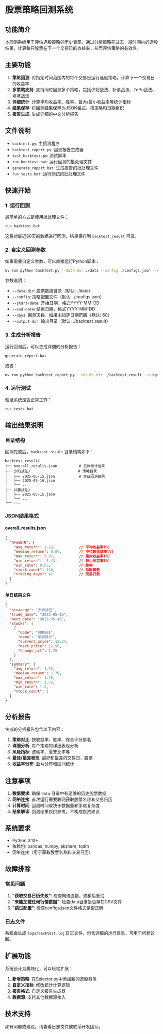 # 股票策略回测系统

## 功能简介

本回测系统用于评估选股策略的历史表现，通过分析策略在过去一段时间内的选股结果，计算每只股票在下一个交易日的收益率，从而评估策略的有效性。

## 主要功能

1. **策略回测**: 对指定时间范围内的每个交易日运行选股策略，计算下一个交易日的收益率
2. **多策略支持**: 支持同时回测多个策略，包括少妇战法、补票战法、TePu战法、填坑战法
3. **详细统计**: 计算平均收益率、胜率、最大/最小收益率等统计指标
4. **结果保存**: 将回测结果保存为JSON格式，按策略和日期组织
5. **报告生成**: 生成详细的中文分析报告

## 文件说明

- `backtest.py`: 主回测程序
- `backtest_report.py`: 回测报告生成器
- `test_backtest.py`: 测试脚本
- `run_backtest.bat`: 运行回测的批处理文件
- `generate_report.bat`: 生成报告的批处理文件
- `run_tests.bat`: 运行测试的批处理文件

## 快速开始

### 1. 运行回测

最简单的方式是使用批处理文件：

```bash
run_backtest.bat
```

这将对最近60天的数据进行回测，结果保存到 `backtest_result` 目录。

### 2. 自定义回测参数

如果需要自定义参数，可以直接运行Python脚本：

```bash
uv run python backtest.py --data-dir ./data --config ./configs.json --days 60 --output-dir ./backtest_result
```

参数说明：
- `--data-dir`: 股票数据目录（默认: ./data）
- `--config`: 策略配置文件（默认: ./configs.json）
- `--start-date`: 开始日期，格式YYYY-MM-DD
- `--end-date`: 结束日期，格式YYYY-MM-DD
- `--days`: 回测天数，如果未指定日期范围（默认: 60）
- `--output-dir`: 输出目录（默认: ./backtest_result）

### 3. 生成分析报告

运行回测后，可以生成详细的分析报告：

```bash
generate_report.bat
```

或者：

```bash
uv run python backtest_report.py --result-dir ./backtest_result --output backtest_report.txt
```

### 4. 运行测试

验证系统是否正常工作：

```bash
run_tests.bat
```

## 输出结果说明

### 目录结构

回测完成后，`backtest_result` 目录结构如下：

```
backtest_result/
├── overall_results.json          # 总体统计结果
├── 少妇战法/                      # 策略目录
│   ├── 2025-05-15.json           # 单日回测结果
│   ├── 2025-05-16.json
│   └── ...
├── 补票战法/
│   ├── 2025-05-15.json
│   └── ...
└── ...
```

### JSON结果格式

#### overall_results.json
```json
{
  "少妇战法": {
    "avg_return": 1.23,           // 平均收益率(%)
    "median_return": 0.89,        // 中位数收益率(%)
    "max_return": 9.87,           // 最大收益率(%)
    "min_return": -5.43,          // 最小收益率(%)
    "win_rate": 0.65,             // 胜率
    "stock_count": 150,           // 总股票数
    "trading_days": 42            // 交易日数
  }
}
```

#### 单日结果文件
```json
{
  "strategy": "少妇战法",
  "trade_date": "2025-05-15",
  "next_date": "2025-05-16",
  "stocks": [
    {
      "code": "000001",
      "name": "平安银行",
      "current_price": 12.34,
      "next_price": 12.56,
      "change_pct": 1.78
    }
  ],
  "summary": {
    "avg_return": 1.78,
    "median_return": 1.78,
    "max_return": 1.78,
    "min_return": 1.78,
    "win_rate": 1.0,
    "stock_count": 1
  }
}
```

## 分析报告

生成的分析报告包含以下内容：

1. **策略对比**: 按收益率、胜率、综合评分排名
2. **详细分析**: 每个策略的详细表现分析
3. **风险指标**: 波动率、夏普比率等
4. **最佳/最差表现**: 最好和最差的交易日、股票
5. **收益率分布**: 盈亏分布和区间统计

## 注意事项

1. **数据要求**: 确保 `data` 目录中有足够的历史股票数据
2. **网络连接**: 首次运行需要联网获取股票名称和交易日历
3. **计算时间**: 回测时间取决于数据量和策略复杂度
4. **结果解读**: 回测结果仅供参考，不构成投资建议

## 系统要求

- Python 3.10+
- 依赖包: pandas, numpy, akshare, tqdm
- 网络连接（用于获取股票名称和交易日历）

## 故障排除

### 常见问题

1. **"获取交易日历失败"**: 检查网络连接，或稍后重试
2. **"未能加载任何行情数据"**: 检查data目录是否存在CSV文件
3. **"跳过配置"**: 检查configs.json文件格式是否正确

### 日志文件

系统会生成 `logs/backtest.log` 日志文件，包含详细的运行信息，可用于问题诊断。

## 扩展功能

系统设计为模块化，可以轻松扩展：

1. **新增策略**: 在Selector.py中添加新的选股器类
2. **自定义指标**: 修改统计计算逻辑
3. **报告格式**: 自定义报告生成器
4. **数据源**: 支持其他数据源接入

## 技术支持

如有问题或建议，请查看日志文件或联系开发团队。
